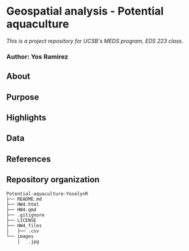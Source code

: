 # Geospatial analysis - Potential aquaculture 
*This is a project repository for UCSB's MEDS program, EDS 223 class.*
### Author: Yos Ramirez

## About

## Purpose

## Highlights

## Data

## References

## Repository organization
```
Potential-aquaculture-YoselynR
├── README.md
├── HW4.html
├── HW4.qmd
├── .gitignore
├── LICENSE
├── HW4_files
|   ├── .csv
└── images
    │   .jpg
```
